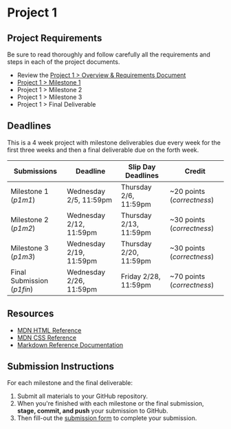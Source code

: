 # Project 1

## Project Requirements

Be sure to read thoroughly and follow carefully all the requirements and steps in each of the project documents.

- Review the [Project 1 > Overview & Requirements Document](https://github.coecis.cornell.edu/info1300-spring25/info1300-2025sp-resources/blob/main/assignments/project1/project1.md)
- [Project 1 > Milestone 1](https://github.coecis.cornell.edu/info1300-spring25/info1300-2025sp-resources/blob/main/assignments/project1/p1-milestone-1.md)
- Project 1 > Milestone 2
- Project 1 > Milestone 3
- Project 1 > Final Deliverable

## Deadlines

This is a 4 week project with milestone deliverables due every week for the first three weeks and then a final deliverable due on the forth week.

| Submissions                 | Deadline                | Slip Day Deadlines     | Credit                                                     |
| --------------------------- | ----------------------- | ---------------------- | ---------------------------------------------------------- |
| Milestone 1 (_p1m1_)        | Wednesday 2/5, 11:59pm  | Thursday 2/6, 11:59pm  | ~20 points (_correctness_)                                  |
| Milestone 2 (_p1m2_)        | Wednesday 2/12, 11:59pm | Thursday 2/13, 11:59pm | ~30 points (_correctness_)                                  |
| Milestone 3 (_p1m3_)        | Wednesday 2/19, 11:59pm | Thursday 2/20, 11:59pm | ~30 points (_correctness_)                                  |
| Final Submission (_p1fin_)  | Wednesday 2/26, 11:59pm    | Friday 2/28, 11:59pm    | ~70 points (_correctness_)

## Resources

- [MDN HTML Reference](https://developer.mozilla.org/en-US/docs/Web/HTML)
- [MDN CSS Reference](https://developer.mozilla.org/en-US/docs/Web/CSS)
- [Markdown Reference Documentation](https://commonmark.org/help/)

## Submission Instructions

For each milestone and the final deliverable:
  1. Submit all materials to your GitHub repository.
  2. When you're finished with each milestone or the final submission, **stage, commit, and push** your submission to GitHub.
  3. Then fill-out the [submission form](https://cornell.ca1.qualtrics.com/jfe/form/SV_4MIEbRGMW4wTFDo) to complete your submission.
